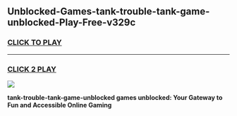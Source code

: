 
## Unblocked-Games-tank-trouble-tank-game-unblocked-Play-Free-v329c
<h3>
<a href="https://premium76.site?title=tank-trouble-tank-game-unblocked&ref=09A">CLICK TO PLAY</a></h3>
<hr>

<h3>
<a href="https://premium76.site?title=tank-trouble-tank-game-unblocked&ref=09A">CLICK 2 PLAY</a>
  
</h3>

<a href="https://premium76.site?title=tank-trouble-tank-game-unblocked&ref=09A"><img src="https://clearcache.store/games.png"></a>


**tank-trouble-tank-game-unblocked games unblocked: Your Gateway to Fun and Accessible Online Gaming**
